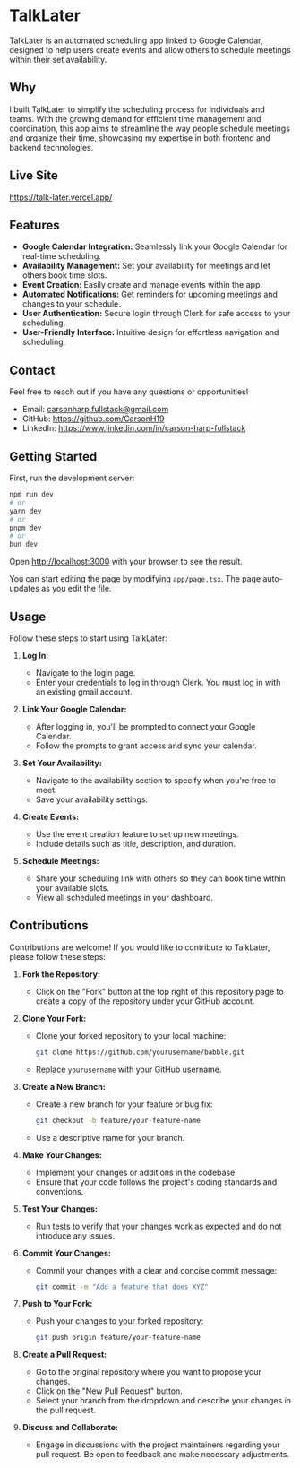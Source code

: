 # TalkLater

TalkLater is an automated scheduling app linked to Google Calendar, designed to help users create events and allow others to schedule meetings within their set availability.

## Why

I built TalkLater to simplify the scheduling process for individuals and teams. With the growing demand for efficient time management and coordination, this app aims to streamline the way people schedule meetings and organize their time, showcasing my expertise in both frontend and backend technologies.

## Live Site

https://talk-later.vercel.app/

## Features
- **Google Calendar Integration:** Seamlessly link your Google Calendar for real-time scheduling.
- **Availability Management:** Set your availability for meetings and let others book time slots.
- **Event Creation:** Easily create and manage events within the app.
- **Automated Notifications:** Get reminders for upcoming meetings and changes to your schedule.
- **User Authentication:** Secure login through Clerk for safe access to your scheduling.
- **User-Friendly Interface:** Intuitive design for effortless navigation and scheduling.

## Contact
Feel free to reach out if you have any questions or opportunities!

- Email: carsonharp.fullstack@gmail.com
- GitHub: https://github.com/CarsonH19
- LinkedIn: https://www.linkedin.com/in/carson-harp-fullstack

## Getting Started

First, run the development server:

```bash
npm run dev
# or
yarn dev
# or
pnpm dev
# or
bun dev
```

Open [http://localhost:3000](http://localhost:3000) with your browser to see the result.

You can start editing the page by modifying `app/page.tsx`. The page auto-updates as you edit the file.

## Usage

Follow these steps to start using TalkLater:

1. **Log In:**
   - Navigate to the login page.
   - Enter your credentials to log in through Clerk. You must log in with an existing gmail account.

2. **Link Your Google Calendar:**
   - After logging in, you'll be prompted to connect your Google Calendar.
   - Follow the prompts to grant access and sync your calendar.

3. **Set Your Availability:**
   - Navigate to the availability section to specify when you're free to meet.
   - Save your availability settings.

4. **Create Events:**
   - Use the event creation feature to set up new meetings.
   - Include details such as title, description, and duration.

5. **Schedule Meetings:**
   - Share your scheduling link with others so they can book time within your available slots.
   - View all scheduled meetings in your dashboard.

## Contributions

Contributions are welcome! If you would like to contribute to TalkLater, please follow these steps:

1. **Fork the Repository:**
   - Click on the "Fork" button at the top right of this repository page to create a copy of the repository under your GitHub account.

2. **Clone Your Fork:**
   - Clone your forked repository to your local machine:
     ```bash
     git clone https://github.com/yourusername/babble.git
     ```
   - Replace `yourusername` with your GitHub username.

3. **Create a New Branch:**
   - Create a new branch for your feature or bug fix:
     ```bash
     git checkout -b feature/your-feature-name
     ```
   - Use a descriptive name for your branch.

4. **Make Your Changes:**
   - Implement your changes or additions in the codebase.
   - Ensure that your code follows the project's coding standards and conventions.

5. **Test Your Changes:**
   - Run tests to verify that your changes work as expected and do not introduce any issues.

6. **Commit Your Changes:**
   - Commit your changes with a clear and concise commit message:
     ```bash
     git commit -m "Add a feature that does XYZ"
     ```

7. **Push to Your Fork:**
   - Push your changes to your forked repository:
     ```bash
     git push origin feature/your-feature-name
     ```

8. **Create a Pull Request:**
   - Go to the original repository where you want to propose your changes.
   - Click on the "New Pull Request" button.
   - Select your branch from the dropdown and describe your changes in the pull request.

9. **Discuss and Collaborate:**
   - Engage in discussions with the project maintainers regarding your pull request. Be open to feedback and make necessary adjustments.
